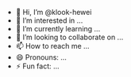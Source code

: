 - 👋 Hi, I’m @klook-hewei
- 👀 I’m interested in ...
- 🌱 I’m currently learning ...
- 💞️ I’m looking to collaborate on ...
- 📫 How to reach me ...
- 😄 Pronouns: ...
- ⚡ Fun fact: ...

<!---
klook-hewei/klook-hewei is a ✨ special ✨ repository because its `README.md` (this file) appears on your GitHub profile.
You can click the Preview link to take a look at your changes.
--->

